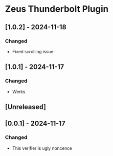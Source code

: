 # Zeus Thunderbolt Plugin

## [1.0.2] - 2024-11-18

### Changed

- Fixed scrolling issue

## [1.0.1] - 2024-11-17

### Changed

- Werks

## [Unreleased]

## [0.0.1] - 2024-11-17

### Changed

- This verifier is ugly noncence